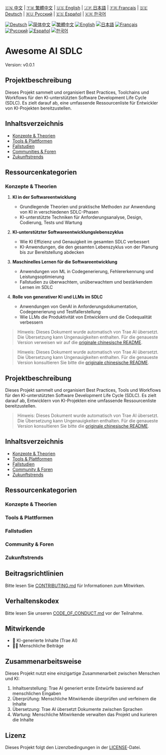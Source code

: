 [🇨🇳 中文](../../README.zh-CN.md) | [🇹🇼 繁體中文](../../README.zh-TW.md) | [🇺🇸 English](../../README.en.md) | [🇯🇵 日本語](../../README.ja.md) | [🇫🇷 Français](../../README.fr.md) | [🇩🇪 Deutsch](../../README.de.md) | [🇷🇺 Русский](../../README.ru.md) | [🇪🇸 Español](../../README.es.md) | [🇰🇷 한국어](../../README.ko.md)

[![Deutsch](https://cdnjs.cloudflare.com/ajax/libs/flag-icon-css/3.5.0/flags/4x3/de.svg)](../../README.de.md)
[![简体中文](https://cdnjs.cloudflare.com/ajax/libs/flag-icon-css/3.5.0/flags/4x3/cn.svg)](../../README.zh-CN.md)
[![繁體中文](https://cdnjs.cloudflare.com/ajax/libs/flag-icon-css/3.5.0/flags/4x3/tw.svg)](../../README.zh-TW.md)
[![English](https://cdnjs.cloudflare.com/ajax/libs/flag-icon-css/3.5.0/flags/4x3/us.svg)](../../README.en.md)
[![日本語](https://cdnjs.cloudflare.com/ajax/libs/flag-icon-css/3.5.0/flags/4x3/jp.svg)](../../README.ja.md)
[![Français](https://cdnjs.cloudflare.com/ajax/libs/flag-icon-css/3.5.0/flags/4x3/fr.svg)](../../README.fr.md)
[![Русский](https://cdnjs.cloudflare.com/ajax/libs/flag-icon-css/3.5.0/flags/4x3/ru.svg)](../../README.ru.md)
[![Español](https://cdnjs.cloudflare.com/ajax/libs/flag-icon-css/3.5.0/flags/4x3/es.svg)](../../README.es.md)
[![한국어](https://cdnjs.cloudflare.com/ajax/libs/flag-icon-css/3.5.0/flags/4x3/kr.svg)](../../README.ko.md)

# Awesome AI SDLC

Version: v0.0.1

## Projektbeschreibung

Dieses Projekt sammelt und organisiert Best Practices, Toolchains und Workflows für den KI-unterstützten Software Development Life Cycle (SDLC). Es zielt darauf ab, eine umfassende Ressourcenliste für Entwickler von KI-Projekten bereitzustellen.

## Inhaltsverzeichnis

- [Konzepte & Theorien](#konzepte--theorien)
- [Tools & Plattformen](#tools--plattformen)
- [Fallstudien](#fallstudien)
- [Communities & Foren](#communities--foren)
- [Zukunftstrends](#zukunftstrends)

## Ressourcenkategorien

### Konzepte & Theorien

1. **KI in der Softwareentwicklung**
   - Grundlegende Theorien und praktische Methoden zur Anwendung von KI in verschiedenen SDLC-Phasen
   - KI-unterstützte Techniken für Anforderungsanalyse, Design, Codierung, Tests und Wartung

2. **KI-unterstützter Softwareentwicklungslebenszyklus**
   - Wie KI Effizienz und Genauigkeit im gesamten SDLC verbessert
   - KI-Anwendungen, die den gesamten Lebenszyklus von der Planung bis zur Bereitstellung abdecken

3. **Maschinelles Lernen für die Softwareentwicklung**
   - Anwendungen von ML in Codegenerierung, Fehlererkennung und Leistungsoptimierung
   - Fallstudien zu überwachtem, unüberwachtem und bestärkendem Lernen im SDLC

4. **Rolle von generativer KI und LLMs im SDLC**
   - Anwendungen von GenAI in Anforderungsdokumentation, Codegenerierung und Testfallerstellung
   - Wie LLMs die Produktivität von Entwicklern und die Codequalität verbessern

> Hinweis: Dieses Dokument wurde automatisch von Trae AI übersetzt. Die Übersetzung kann Ungenauigkeiten enthalten. Für die genaueste Version verweisen wir auf die [originale chinesische README](../../README.md).

> Hinweis: Dieses Dokument wurde automatisch von Trae AI übersetzt. Die Übersetzung kann Ungenauigkeiten enthalten. Für die genaueste Version konsultieren Sie bitte die [originale chinesische README](../../README.md).

## Projektbeschreibung

Dieses Projekt sammelt und organisiert Best Practices, Tools und Workflows für den KI-unterstützten Software Development Life Cycle (SDLC). Es zielt darauf ab, Entwicklern von KI-Projekten eine umfassende Ressourcenliste bereitzustellen.

> Hinweis: Dieses Dokument wurde automatisch von Trae AI übersetzt. Die Übersetzung kann Ungenauigkeiten enthalten. Für die genaueste Version konsultieren Sie bitte die [originale chinesische README](../../README.md).

## Inhaltsverzeichnis

- [Konzepte & Theorien](#konzepte--theorien)
- [Tools & Plattformen](#tools--plattformen)
- [Fallstudien](#fallstudien)
- [Community & Foren](#community--foren)
- [Zukunftstrends](#zukunftstrends)

## Ressourcenkategorien

### Konzepte & Theorien

### Tools & Plattformen

### Fallstudien

### Community & Foren

### Zukunftstrends

## Beitragsrichtlinien

Bitte lesen Sie [CONTRIBUTING.md](CONTRIBUTING.md) für Informationen zum Mitwirken.

## Verhaltenskodex

Bitte lesen Sie unseren [CODE_OF_CONDUCT.md](CODE_OF_CONDUCT.md) vor der Teilnahme.

## Mitwirkende

- 🤖 KI-generierte Inhalte (Trae AI)
- 🧑‍💻 Menschliche Beiträge

## Zusammenarbeitsweise

Dieses Projekt nutzt eine einzigartige Zusammenarbeit zwischen Menschen und KI:
1. Inhaltserstellung: Trae AI generiert erste Entwürfe basierend auf menschlichen Eingaben
2. Überprüfung: Menschliche Mitwirkende überprüfen und verfeinern die Inhalte
3. Übersetzung: Trae AI übersetzt Dokumente zwischen Sprachen
4. Wartung: Menschliche Mitwirkende verwalten das Projekt und kurieren die Inhalte

## Lizenz

Dieses Projekt folgt den Lizenzbedingungen in der [LICENSE](LICENSE)-Datei.